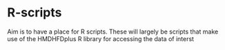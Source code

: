 # R-scripts

Aim is to have a place for R scripts. These will largely be scripts that make use of the HMDHFDplus R library for accessing the data of interst